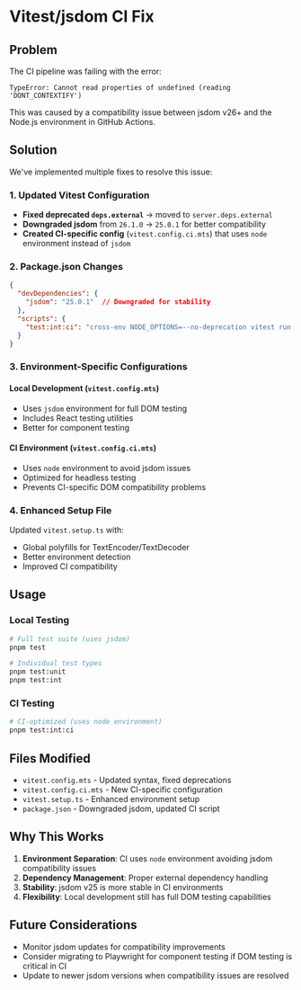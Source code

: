 # Vitest/jsdom CI Fix

## Problem
The CI pipeline was failing with the error:
```
TypeError: Cannot read properties of undefined (reading 'DONT_CONTEXTIFY')
```

This was caused by a compatibility issue between jsdom v26+ and the Node.js environment in GitHub Actions.

## Solution
We've implemented multiple fixes to resolve this issue:

### 1. Updated Vitest Configuration
- **Fixed deprecated `deps.external`** → moved to `server.deps.external`
- **Downgraded jsdom** from `26.1.0` → `25.0.1` for better compatibility
- **Created CI-specific config** (`vitest.config.ci.mts`) that uses `node` environment instead of `jsdom`

### 2. Package.json Changes
```json
{
  "devDependencies": {
    "jsdom": "25.0.1"  // Downgraded for stability
  },
  "scripts": {
    "test:int:ci": "cross-env NODE_OPTIONS=--no-deprecation vitest run --config ./vitest.config.ci.mts"
  }
}
```

### 3. Environment-Specific Configurations

#### Local Development (`vitest.config.mts`)
- Uses `jsdom` environment for full DOM testing
- Includes React testing utilities
- Better for component testing

#### CI Environment (`vitest.config.ci.mts`)
- Uses `node` environment to avoid jsdom issues
- Optimized for headless testing
- Prevents CI-specific DOM compatibility problems

### 4. Enhanced Setup File
Updated `vitest.setup.ts` with:
- Global polyfills for TextEncoder/TextDecoder
- Better environment detection
- Improved CI compatibility

## Usage

### Local Testing
```bash
# Full test suite (uses jsdom)
pnpm test

# Individual test types
pnpm test:unit
pnpm test:int
```

### CI Testing
```bash
# CI-optimized (uses node environment)
pnpm test:int:ci
```

## Files Modified
- `vitest.config.mts` - Updated syntax, fixed deprecations
- `vitest.config.ci.mts` - New CI-specific configuration
- `vitest.setup.ts` - Enhanced environment setup
- `package.json` - Downgraded jsdom, updated CI script

## Why This Works
1. **Environment Separation**: CI uses `node` environment avoiding jsdom compatibility issues
2. **Dependency Management**: Proper external dependency handling
3. **Stability**: jsdom v25 is more stable in CI environments
4. **Flexibility**: Local development still has full DOM testing capabilities

## Future Considerations
- Monitor jsdom updates for compatibility improvements
- Consider migrating to Playwright for component testing if DOM testing is critical in CI
- Update to newer jsdom versions when compatibility issues are resolved